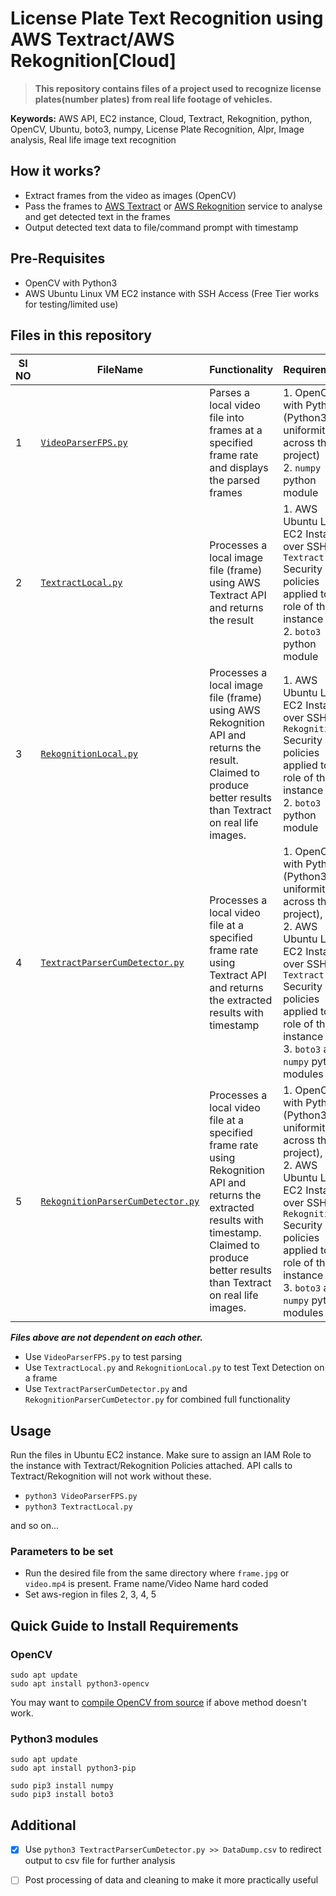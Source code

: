# License Plate Text Recognition using AWS Textract/AWS Rekognition[Cloud]

> **This repository contains files of a project used to recognize license plates(number plates) from real life footage of vehicles.**

**Keywords:** AWS API, EC2 instance, Cloud, Textract, Rekognition, python, OpenCV, Ubuntu, boto3, numpy, License Plate Recognition, Alpr, Image analysis, Real life image text recognition 
## How it works?  

 - Extract frames from the video as images (OpenCV)
 - Pass the frames to [AWS Textract](https://docs.aws.amazon.com/textract/latest/dg/how-it-works.html) or [AWS Rekognition](https://aws.amazon.com/rekognition) service to analyse and get detected text in the frames
 - Output detected text data to file/command prompt with timestamp

## Pre-Requisites

 - OpenCV with Python3
 - AWS Ubuntu Linux VM EC2 instance with SSH Access (Free Tier works for testing/limited use)

## Files in this repository


| Sl NO|FileName|Functionality  | Requirements|
|--|--|--|--|
| 1| [`VideoParserFPS.py`](https://github.com/yakshaG/aws-LicensePlateRecognition/blob/master/VideoParserFPS.py) | Parses a local video file into frames at a specified frame rate and displays the parsed frames | 1. OpenCV with Python (Python3 for uniformity across the project)<br> 2. `numpy` python module|
| 2| [`TextractLocal.py`](https://github.com/yakshaG/aws-LicensePlateRecognition/blob/master/TextractLocal.py)| Processes a local image file (frame) using AWS Textract API and returns the result | 1. AWS Ubuntu Linux EC2 Instance over SSH with `Textract` Security policies applied to IAM role of the instance <br> 2. `boto3` python module|
| 3| [`RekognitionLocal.py`](https://github.com/yakshaG/aws-LicensePlateRecognition/blob/master/RekognitionLocal.py)| Processes a local image file (frame) using AWS Rekognition API and returns the result. Claimed to produce better results than Textract on real life images. | 1. AWS Ubuntu Linux EC2 Instance over SSH with `Rekognition` Security policies applied to IAM role of the instance <br> 2. `boto3` python module|
| 4|[`TextractParserCumDetector.py`](https://github.com/yakshaG/aws-LicensePlateRecognition/blob/master/TextractParserCumDetector.py) | Processes a local video file at a specified frame rate using Textract API and returns the extracted results with timestamp | 1. OpenCV with Python (Python3 for uniformity across the project), <br> 2. AWS Ubuntu Linux EC2 Instance over SSH with `Textract` Security policies applied to IAM role of the instance <br> 3. `boto3` and `numpy` python modules|
| 5|[`RekognitionParserCumDetector.py`](https://github.com/yakshaG/aws-LicensePlateRecognition/blob/master/RekognitionParserCumDetector.py) | Processes a local video file at a specified frame rate using Rekognition API and returns the extracted results with timestamp. Claimed to produce better results than Textract on real life images. | 1. OpenCV with Python (Python3 for uniformity across the project), <br> 2. AWS Ubuntu Linux EC2 Instance over SSH with `Rekognition` Security policies applied to IAM role of the instance <br> 3. `boto3` and `numpy` python modules|

***Files above are not dependent on each other.***

 - Use `VideoParserFPS.py` to test parsing
 - Use `TextractLocal.py` and `RekognitionLocal.py` to test Text Detection on a frame
 - Use  `TextractParserCumDetector.py` and `RekognitionParserCumDetector.py` for combined full functionality

## Usage
Run the files in Ubuntu EC2 instance. Make sure to assign an IAM Role to the instance with Textract/Rekognition Policies attached. API calls to Textract/Rekognition will not work without these.
 - `python3 VideoParserFPS.py` 
 - `python3 TextractLocal.py`

and so on...
### Parameters to be set
 - Run the desired file from the same directory where `frame.jpg` or `video.mp4` is present. Frame name/Video Name hard coded
 - Set aws-region in files 2, 3, 4, 5

## Quick Guide to Install Requirements

 ### OpenCV
 ```
sudo apt update
sudo apt install python3-opencv
```
You may want to [compile OpenCV from source](https://docs.opencv.org/master/d2/de6/tutorial_py_setup_in_ubuntu.html) if above method doesn't work.

### Python3 modules
```
sudo apt update
sudo apt install python3-pip

sudo pip3 install numpy
sudo pip3 install boto3
```
## Additional

 - [x] Use `python3 TextractParserCumDetector.py >> DataDump.csv` to redirect output to csv file for further analysis
 - [ ] Post processing of data and cleaning to make it more practically useful

